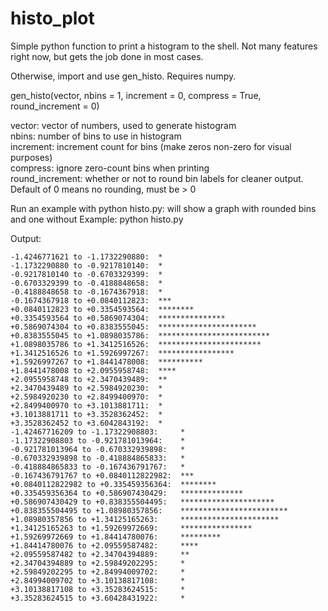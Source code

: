 histo_plot
==========

Simple python function to print a histogram to the shell. Not many features right now, but gets the job done in most cases.

Otherwise, import and use gen_histo. Requires numpy.

gen_histo(vector, nbins = 1, increment = 0, compress = True, round_increment = 0)

vector: vector of numbers, used to generate histogram  
nbins: number of bins to use in histogram  
increment: increment count for bins (make zeros non-zero for visual purposes)  
compress: ignore zero-count bins when printing  
round_increment: whether or not to round bin labels for cleaner output. Default of 0 means no rounding, must be > 0

Run an example with python histo.py: will show a graph with rounded bins and one without
Example: python histo.py

Output:
```
-1.4246771621 to -1.1732290880:  *                         
-1.1732290880 to -0.9217810140:  *                         
-0.9217810140 to -0.6703329399:  *                         
-0.6703329399 to -0.4188848658:  *                         
-0.4188848658 to -0.1674367918:  *                         
-0.1674367918 to +0.0840112823:  ***                       
+0.0840112823 to +0.3354593564:  ********                  
+0.3354593564 to +0.5869074304:  ***************           
+0.5869074304 to +0.8383555045:  **********************    
+0.8383555045 to +1.0898035786:  ************************* 
+1.0898035786 to +1.3412516526:  ***********************   
+1.3412516526 to +1.5926997267:  *****************         
+1.5926997267 to +1.8441478008:  **********                
+1.8441478008 to +2.0955958748:  ****                      
+2.0955958748 to +2.3470439489:  **                        
+2.3470439489 to +2.5984920230:  *                         
+2.5984920230 to +2.8499400970:  *                         
+2.8499400970 to +3.1013881711:  *                         
+3.1013881711 to +3.3528362452:  *                         
+3.3528362452 to +3.6042843192:  *                         
-1.42467716209 to -1.17322908803:     *                        
-1.17322908803 to -0.921781013964:    *                        
-0.921781013964 to -0.670332939898:   *                        
-0.670332939898 to -0.418884865833:   *                        
-0.418884865833 to -0.167436791767:   *                        
-0.167436791767 to +0.0840112822982:  ***                      
+0.0840112822982 to +0.335459356364:  ********                 
+0.335459356364 to +0.586907430429:   **************           
+0.586907430429 to +0.838355504495:   *********************    
+0.838355504495 to +1.08980357856:    ************************ 
+1.08980357856 to +1.34125165263:     **********************   
+1.34125165263 to +1.59269972669:     ****************         
+1.59269972669 to +1.84414780076:     *********                
+1.84414780076 to +2.09559587482:     ****                     
+2.09559587482 to +2.34704394889:     **                       
+2.34704394889 to +2.59849202295:     *                        
+2.59849202295 to +2.84994009702:     *                        
+2.84994009702 to +3.10138817108:     *                        
+3.10138817108 to +3.35283624515:     *                        
+3.35283624515 to +3.60428431922:     *  
```


